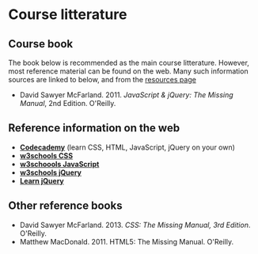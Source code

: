 # Course litterature

## Course book

The book below is recommended as the main course litterature. However, most reference material can be found on the web. Many such information sources are linked to below, and from the [resources page](page.en.php?id=resources)

* David Sawyer McFarland. 2011. *JavaScript & jQuery: The Missing Manual*, 2nd Edition. O'Reilly.

## Reference information on the web

* [**Codecademy**](http://codecademy.com) (learn CSS, HTML, JavaScript, jQuery on your own)
* [**w3schools CSS**](http://www.w3schools.com/css/default.asp)
* [**w3schoools JavaScript**](http://www.w3schools.com/js/default.asp)
* [**w3schools jQuery**](http://www.w3schools.com/jquery/default.asp )
* [**Learn jQuery**](http://learn.jquery.com/)

## Other reference books

* David Sawyer McFarland. 2013. *CSS: The Missing Manual, 3rd Edition*. O'Reilly.
* Matthew MacDonald. 2011. HTML5: The Missing Manual. O'Reilly.